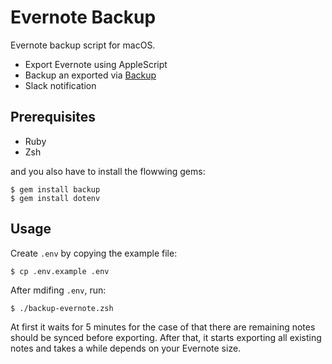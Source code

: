# Evernote Backup

Evernote backup script for macOS.

- Export Evernote using AppleScript
- Backup an exported via [Backup](https://github.com/backup/backup)
- Slack notification

## Prerequisites

- Ruby
- Zsh

and you also have to install the flowwing gems:

```
$ gem install backup
$ gem install dotenv
```

## Usage

Create `.env` by copying the example file:

```
$ cp .env.example .env
```

After mdifing `.env`, run:

```
$ ./backup-evernote.zsh
```
At first it waits for 5 minutes for the case of that there are remaining notes should be synced before exporting. After that, it starts exporting all existing notes and takes a while depends on your Evernote size.
